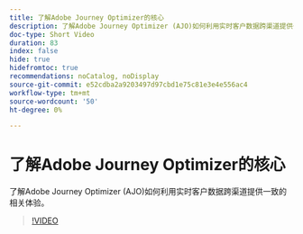 ```yaml
---
title: 了解Adobe Journey Optimizer的核心
description: 了解Adobe Journey Optimizer (AJO)如何利用实时客户数据跨渠道提供一致的相关体验。
doc-type: Short Video
duration: 83
index: false
hide: true
hidefromtoc: true
recommendations: noCatalog, noDisplay
source-git-commit: e52cdba2a9203497d97cbd1e75c81e3e4e556ac4
workflow-type: tm+mt
source-wordcount: '50'
ht-degree: 0%

---
```



# 了解Adobe Journey Optimizer的核心

了解Adobe Journey Optimizer (AJO)如何利用实时客户数据跨渠道提供一致的相关体验。

<!-- 62_S522_3442522_82_understanding-the-core-of-adobe-journey-optimizer -->
>[!VIDEO](https://video.tv.adobe.com/v/3460496/?learn=on&enablevpops=true&captions=chi_hans)
